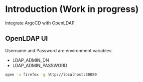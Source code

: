 # Introduction (Work in progress)
Integrate ArgoCD with OpenLDAP.

## OpenLDAP UI
Username and Password are environment variables:
- LDAP_ADMIN_DN
- LDAP_ADMIN_PASSWORD

```bash
open -a firefox -g http://localhost:30080
```
